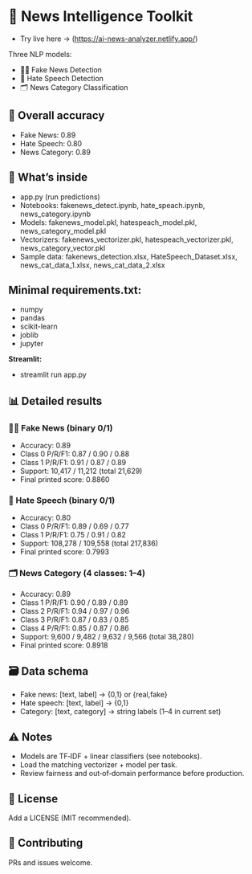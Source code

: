 # 📰 News Intelligence Toolkit
- Try live here -> (https://ai-news-analyzer.netlify.app/)

Three NLP models:
- 🕵️‍♂️ Fake News Detection
- 🚫 Hate Speech Detection
- 🗂️ News Category Classification

## 🎯 Overall accuracy
- Fake News: 0.89  
- Hate Speech: 0.80  
- News Category: 0.89

## 📂 What’s inside
- app.py (run predictions)
- Notebooks: fakenews_detect.ipynb, hate_speach.ipynb, news_category.ipynb
- Models: fakenews_model.pkl, hatespeach_model.pkl, news_category_model.pkl
- Vectorizers: fakenews_vectorizer.pkl, hatespeach_vectorizer.pkl, news_category_vector.pkl
- Sample data: fakenews_detection.xlsx, HateSpeech_Dataset.xlsx, news_cat_data_1.xlsx, news_cat_data_2.xlsx


## Minimal requirements.txt:
- numpy
- pandas
- scikit-learn
- joblib
- jupyter


**Streamlit:**
- streamlit run app.py


## 📊 Detailed results

### 🕵️‍♂️ Fake News (binary 0/1)
- Accuracy: 0.89  
- Class 0 P/R/F1: 0.87 / 0.90 / 0.88  
- Class 1 P/R/F1: 0.91 / 0.87 / 0.89  
- Support: 10,417 / 11,212 (total 21,629)  
- Final printed score: 0.8860  

### 🚫 Hate Speech (binary 0/1)
- Accuracy: 0.80  
- Class 0 P/R/F1: 0.89 / 0.69 / 0.77  
- Class 1 P/R/F1: 0.75 / 0.91 / 0.82  
- Support: 108,278 / 109,558 (total 217,836)  
- Final printed score: 0.7993  

### 🗂️ News Category (4 classes: 1–4)
- Accuracy: 0.89  
- Class 1 P/R/F1: 0.90 / 0.89 / 0.89  
- Class 2 P/R/F1: 0.94 / 0.97 / 0.96  
- Class 3 P/R/F1: 0.87 / 0.83 / 0.85  
- Class 4 P/R/F1: 0.85 / 0.87 / 0.86  
- Support: 9,600 / 9,482 / 9,632 / 9,566 (total 38,280)  
- Final printed score: 0.8918  

## 🗃️ Data schema
- Fake news: [text, label] → {0,1} or {real,fake}  
- Hate speech: [text, label] → {0,1}  
- Category: [text, category] → string labels (1–4 in current set)  

## ⚠️ Notes
- Models are TF‑IDF + linear classifiers (see notebooks).  
- Load the matching vectorizer + model per task.  
- Review fairness and out‑of‑domain performance before production.  

## 📄 License
Add a LICENSE (MIT recommended).  

## 🤝 Contributing
PRs and issues welcome.

